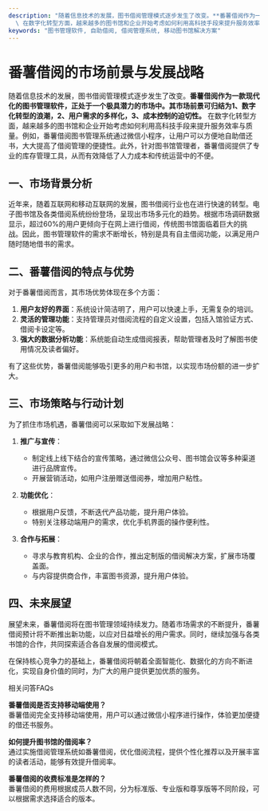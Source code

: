 ```yaml
---
description: "随着信息技术的发展，图书借阅管理模式逐步发生了改变。**番薯借阅作为一款现代化的图书管理软件，正处于一个极具潜力的市场中。其市场前景可归结为1、数字化转型的浪潮，2、用户需求的多样化，3、成本控制的迫切性。**\
  \ 在数字化转型方面，越来越多的图书馆和企业开始考虑如何利用高科技手段来提升服务效率与质量。例如，番薯借阅图书管理系统通过微信小程序，让用户可以方便地自助借还书，大大提高了借阅管理的便捷性。此外，针对图书馆管理者，番薯借阅提供了专业的库存管理工具，从而有效降低了人力成本和传统运营中的不便。"
keywords: "图书管理软件, 自助借阅, 借阅管理系统, 移动图书馆解决方案"
---
```

# 番薯借阅的市场前景与发展战略

随着信息技术的发展，图书借阅管理模式逐步发生了改变。**番薯借阅作为一款现代化的图书管理软件，正处于一个极具潜力的市场中。其市场前景可归结为1、数字化转型的浪潮，2、用户需求的多样化，3、成本控制的迫切性。** 在数字化转型方面，越来越多的图书馆和企业开始考虑如何利用高科技手段来提升服务效率与质量。例如，番薯借阅图书管理系统通过微信小程序，让用户可以方便地自助借还书，大大提高了借阅管理的便捷性。此外，针对图书馆管理者，番薯借阅提供了专业的库存管理工具，从而有效降低了人力成本和传统运营中的不便。

## 一、市场背景分析

近年来，随着互联网和移动互联网的发展，图书借阅行业也在进行快速的转型。电子图书馆及各类借阅系统纷纷登场，呈现出市场多元化的趋势。根据市场调研数据显示，超过60%的用户更倾向于在网上进行借阅，传统图书馆面临着巨大的挑战。因此，图书管理软件的需求不断增长，特别是具有自主借阅功能，以满足用户随时随地借书的需求。

## 二、番薯借阅的特点与优势

对于番薯借阅而言，其市场优势体现在多个方面：

1. **用户友好的界面**：系统设计简洁明了，用户可以快速上手，无需复杂的培训。
2. **灵活的管理功能**：支持管理员对借阅流程的自定义设置，包括入馆验证方式、借阅卡设定等。
3. **强大的数据分析功能**：系统能自动生成借阅报表，帮助管理者及时了解图书使用情况及读者偏好。

有了这些优势，番薯借阅能够吸引更多的用户和书馆，以实现市场份额的进一步扩大。

## 三、市场策略与行动计划

为了抓住市场机遇，番薯借阅可以采取如下发展战略：

1. **推广与宣传**：
   - 制定线上线下结合的宣传策略，通过微信公众号、图书馆会议等多种渠道进行品牌宣传。
   - 开展营销活动，如用户注册赠送借阅券，增加用户粘性。

2. **功能优化**：
   - 根据用户反馈，不断迭代产品功能，提升用户体验。
   - 特别关注移动端用户的需求，优化手机界面的操作便利性。

3. **合作与拓展**：
   - 寻求与教育机构、企业的合作，推出定制版的借阅解决方案，扩展市场覆盖面。
   - 与内容提供商合作，丰富图书资源，提升用户体验。

## 四、未来展望

展望未来，番薯借阅将在图书管理领域持续发力。随着市场需求的不断提升，番薯借阅预计将不断推出新功能，以应对日益增长的用户需求。同时，继续加强与各类书馆的合作，共同探索适合各自发展的借阅模式。

在保持核心竞争力的基础上，番薯借阅将朝着全面智能化、数据化的方向不断进化，实现自身价值的同时，为广大的用户提供更加优质的服务。

相关问答FAQs

**番薯借阅是否支持移动端使用？**  
番薯借阅完全支持移动端使用，用户可以通过微信小程序进行操作，体验更加便捷的借还书服务。

**如何提升图书馆的借阅率？**  
通过实施借阅管理系统如番薯借阅，优化借阅流程，提供个性化推荐以及开展丰富的读者活动，能够有效提升借阅率。

**番薯借阅的收费标准是怎样的？**  
番薯借阅的费用根据成员人数不同，分为标准版、专业版和尊享版等不同阶段，可以根据需求选择适合的版本。

